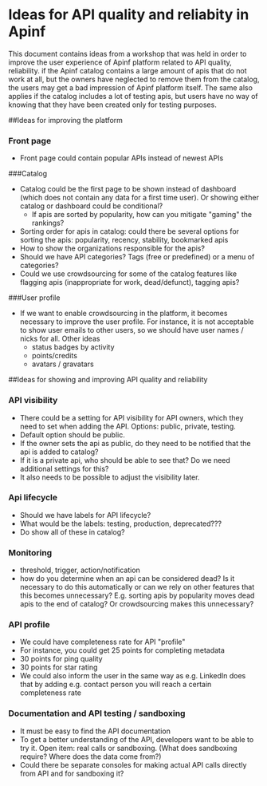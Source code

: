 # Ideas for API quality and reliabity in Apinf

This document contains ideas from a workshop that was held in order to improve the user experience of Apinf platform related to API quality, reliability.  if the Apinf catalog contains a large amount of apis that do not work at all, but the owners have neglected to remove them from the catalog, the users may get a bad impression of Apinf platform itself. The same also applies if the catalog includes a lot of testing apis, but users have no way of knowing that they have been created only for testing purposes. 

##Ideas for improving the platform

### Front page

 - Front page could contain popular APIs instead of newest APIs

###Catalog

 - Catalog could be the first page to be shown instead of dashboard (which does not contain any data for a first time user). Or showing either catalog or dashboard could be conditional?
   - If apis are sorted by popularity, how can you mitigate "gaming" the rankings?
 - Sorting order for apis in catalog: could there be several options for sorting the apis: popularity, recency, stability, bookmarked apis
 - How to show the organizations responsible for the apis?
 - Should we have API categories? Tags (free or predefined) or a menu of categories?
 - Could we use crowdsourcing for some of the catalog features like flagging apis (inappropriate for work, dead/defunct), tagging apis?

###User profile

 - If we want to enable crowdsourcing in the platform, it becomes necessary to improve the user profile. For instance, it is not acceptable to show user emails to other users, so we should have user names / nicks for all. Other ideas
   - status badges by activity
   - points/credits
   - avatars / gravatars

##Ideas for showing and improving API quality and reliability

### API visibility

 - There could be a setting for API visibility for API owners, which they need to set when adding the API. Options: public, private, testing. 
 - Default option should be public.
 - If the owner sets the api as public, do they need to be notified that the api is added to catalog?
 - If it is a private api, who should be able to see that? Do we need additional settings for this?
 - It also needs to be possible to adjust the visibility later.
 
### Api lifecycle
 - Should we have labels for API lifecycle?
 - What would be the labels: testing, production, deprecated???
 - Do show all of these in catalog?

### Monitoring 
- threshold, trigger, action/notification
- how do you determine when an api can be considered dead? Is it necessary to do this automatically or can we rely on other features that this becomes unnecessary? E.g. sorting apis by popularity moves dead apis to the end of catalog? Or crowdsourcing makes this unnecessary?

### API profile
- We could have completeness rate for API "profile"
- For instance, you could get 25 points for completing metadata
- 30 points for ping quality
- 30 points for star rating
- We could also inform the user in the same way as e.g. LinkedIn does that by adding e.g. contact person you will reach a certain completeness rate

### Documentation and API testing / sandboxing
- It must be easy to find the API documentation
- To get a better understanding of the API, developers want to be able to try it. Open item: real calls or sandboxing. (What does sandboxing require? Where does the data come from?)
- Could there be separate consoles for making actual API calls directly from API and for sandboxing it?
